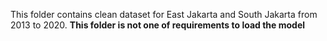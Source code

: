 This folder contains clean dataset for East Jakarta and South Jakarta from 2013 to 2020. **This folder is not one of requirements to load the model**
